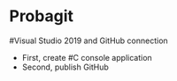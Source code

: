 # Probagit

#Visual Studio 2019 and GitHub connection
- First, create #C console application
- Second, publish GitHub
